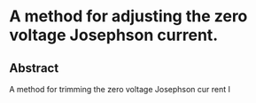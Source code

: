 # A method for adjusting the zero voltage Josephson current.

## Abstract
A method for trimming the zero voltage Josephson cur rent I